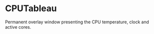 CPUTableau
==========

Permanent overlay window presenting the CPU temperature, clock and active cores.